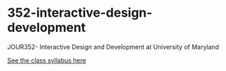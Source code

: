 # 352-interactive-design-development
JOUR352- Interactive Design and Development at University of Maryland

[See the class syllabus here](https://docs.google.com/document/d/1M0t79cbqw1mqqOIZPcFJz360IR81xvGyD6U6BMXABbA/edit?usp=sharing)
